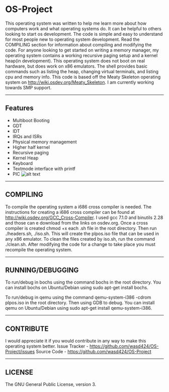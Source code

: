 # OS-Project
This operating system was written to help me learn more about how computers work and what operating systems do. It can be helpful to others looking to start os development. The code is simple and easy to understand for most people new to operating system development. Read the COMPILING section for information about compiling and modifying the code. For anyone looking to get started on writing a memory manager, my operating system contains a working recursive paging setup and a kernel heap(in development). This operating system does not boot on real hardware, but does work on x86 emulators. The shell provides basic commands such as listing the heap, changing virtual terminals, and listing cpu and memory info. This code is based off the Meaty Skeleton operating system on http://wiki.osdev.org/Meaty_Skeleton. I am currently working towards SMP support.


---------------------------------------------------------------------------------------------------------------------------------
Features
---------------------------------------------------------------------------------------------------------------------------------
- Multiboot Booting
- GDT
- IDT
- IRQs and ISRs
- Physical memory management
- Higher half kernel
- Recursive paging
- Kernel Heap
- Keyboard
- Textmode interface with printf
- PIC
![alt text](https://raw.githubusercontent.com/wasd424/OS-Project/master/Screenshot%20from%202017-12-09%2017-13-57.png)

---------------------------------------------------------------------------------------------------------------------------------
COMPILING
---------------------------------------------------------------------------------------------------------------------------------
To compile the operating system a i686 cross compiler is needed. The instructions for creating a i686 cross compiler can be found at http://wiki.osdev.org/GCC_Cross-Compiler. I used gcc 7.1.0 and binutils 2.28 and those can e download from the links on osdev.org. Once a cross compiler is created chmod +x each .sh file in the root directory. Then run ./headers.sh, ./iso.sh. This will create the plpos.iso file that can be used in any x86 emulator. To clean the files created by iso.sh, run the command ./clean.sh. After modifying the code for a change to take place you must recompile the operating system.


---------------------------------------------------------------------------------------------------------------------------------
RUNNING/DEBUGGING
---------------------------------------------------------------------------------------------------------------------------------
To run/debug in bochs using the command bochs in the root directory.
You can install bochs on Ubuntu/Debian using sudo apt-get install bochs.

To run/debug in qemu using the command qemu-system-i386 -cdrom plpos.iso in the root directory. Then using GDB to debug.
You can install qemu on Ubuntu/Debian using sudo apt-get install qemu-system-i386.


---------------------------------------------------------------------------------------------------------------------------------
CONTRIBUTE
---------------------------------------------------------------------------------------------------------------------------------
I would appreciate it if you would contribute in any way to make this operating system better.
Issue Tracker - https://github.com/wasd424/OS-Project/issues
Source Code   - https://github.com/wasd424/OS-Project


---------------------------------------------------------------------------------------------------------------------------------
LICENSE
---------------------------------------------------------------------------------------------------------------------------------
The GNU General Public License, version 3.

